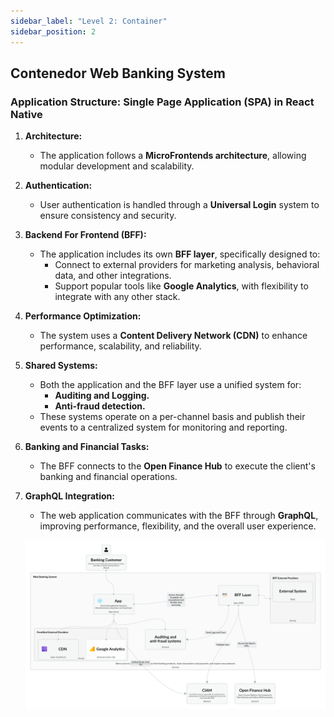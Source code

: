 ```yaml
---
sidebar_label: "Level 2: Container"
sidebar_position: 2
---
```


## Contenedor Web Banking System

### Application Structure: Single Page Application (SPA) in React Native

1. **Architecture:**
   - The application follows a **MicroFrontends architecture**, allowing modular development and scalability.

2. **Authentication:**
   - User authentication is handled through a **Universal Login** system to ensure consistency and security.

3. **Backend For Frontend (BFF):**
   - The application includes its own **BFF layer**, specifically designed to:
     - Connect to external providers for marketing analysis, behavioral data, and other integrations.
     - Support popular tools like **Google Analytics**, with flexibility to integrate with any other stack.

4. **Performance Optimization:**
   - The system uses a **Content Delivery Network (CDN)** to enhance performance, scalability, and reliability.

5. **Shared Systems:**
   - Both the application and the BFF layer use a unified system for:
     - **Auditing and Logging.**
     - **Anti-fraud detection.**
   - These systems operate on a per-channel basis and publish their events to a centralized system for monitoring and reporting.

6. **Banking and Financial Tasks:**
   - The BFF connects to the **Open Finance Hub** to execute the client's banking and financial operations.

7. **GraphQL Integration:**
   - The web application communicates with the BFF through **GraphQL**, improving performance, flexibility, and the overall user experience.

   ![Contexto](./img/c4/Container_Web_Banking_System.png)